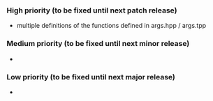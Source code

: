 ### High priority (to be fixed until next patch release)
 - multiple definitions of the functions defined in args.hpp / args.tpp

### Medium priority (to be fixed until next minor release)
 - 

### Low priority (to be fixed until next major release)
 - 

